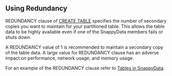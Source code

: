 <a id="redundancy"></a>
## Using Redundancy

REDUNDANCY clause of [CREATE TABLE](../../reference/sql_reference/create-table.md) specifies the number of secondary copies you want to maintain for your partitioned table. This allows the table data to be highly available even if one of the SnappyData members fails or shuts down. 

A REDUNDANCY value of 1 is recommended to maintain a secondary copy of the table data. A large value for REDUNDANCY clause has an adverse impact on performance, network usage, and memory usage.

For an example of the REDUNDANCY clause refer to [Tables in SnappyData](../../programming_guide.md#tables-in-snappydata).

